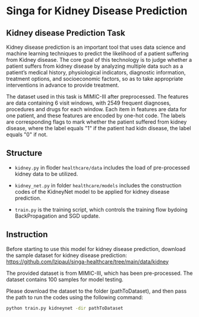 <!--
    Licensed to the Apache Software Foundation (ASF) under one
    or more contributor license agreements.  See the NOTICE file
    distributed with this work for additional information
    regarding copyright ownership.  The ASF licenses this file
    to you under the Apache License, Version 2.0 (the
    "License"); you may not use this file except in compliance
    with the License.  You may obtain a copy of the License at

      http://www.apache.org/licenses/LICENSE-2.0

    Unless required by applicable law or agreed to in writing,
    software distributed under the License is distributed on an
    "AS IS" BASIS, WITHOUT WARRANTIES OR CONDITIONS OF ANY
    KIND, either express or implied.  See the License for the
    specific language governing permissions and limitations
    under the License.
-->

# Singa for Kidney Disease Prediction

## Kidney disease Prediction Task

Kidney disease prediction is an important tool that uses data science and machine learning techniques to predict the likelihood of a patient suffering from Kidney disease. The core goal of this technology is to judge whether a patient suffers from kidney disease by analyzing multiple data such as a patient’s medical history, physiological indicators, diagnostic information, treatment options, and socioeconomic factors, so as to take appropriate interventions in advance to provide treatment.

The dataset used in this task is MIMIC-III after preprocessed. The features are data containing 6 visit windows, with 2549 frequent diagnoses, procedures and drugs for each window. Each item in features are data for one patient, and these features are encoded by one-hot code. The labels are corresponding flags to mark whether the patient suffered from kidney disease, where the label equals "1" if the patient had kidn  disease, the label equals "0" if not.



## Structure

* `kidney.py` in floder `healthcare/data` includes the load of pre-processed kidney data to be utilized.

* `kidney_net.py` in folder `healthcare/models` includes the construction codes of the KidneyNet model to be applied for kidney disease prediction.

* `train.py` is the training script, which controls the training flow bydoing BackPropagation and SGD update.

## Instruction
Before starting to use this model for kidney disease prediction, download the sample dataset for kidney disease prediction: https://github.com/lzjpaul/singa-healthcare/tree/main/data/kidney

The provided dataset is from MIMIC-III, which has been pre-processed. The dataset contains 100 samples for model testing.

Please download the dataset to the folder (pathToDataset), and then pass the path to run the codes using the following command:
```bash
python train.py kidneynet -dir pathToDataset
```
